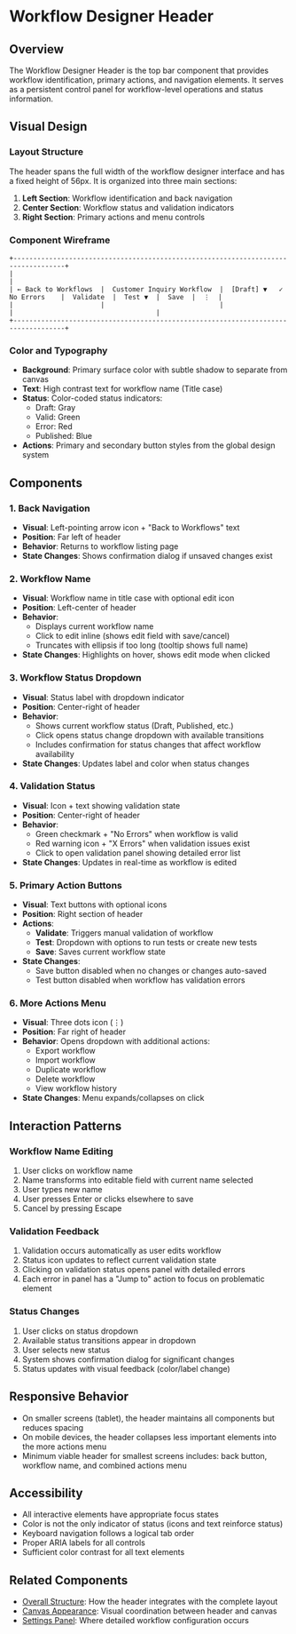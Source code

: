 # Workflow Designer Header

## Overview

The Workflow Designer Header is the top bar component that provides workflow identification, primary actions, and navigation elements. It serves as a persistent control panel for workflow-level operations and status information.

## Visual Design

### Layout Structure

The header spans the full width of the workflow designer interface and has a fixed height of 56px. It is organized into three main sections:


1. **Left Section**: Workflow identification and back navigation
2. **Center Section**: Workflow status and validation indicators
3. **Right Section**: Primary actions and menu controls

### Component Wireframe

```
+-----------------------------------------------------------------------------------+
|                                                                                   |
| ← Back to Workflows  |  Customer Inquiry Workflow  |  [Draft] ▼   ✓ No Errors    |  Validate  |  Test ▼  |  Save  |  ⋮  |
|                      |                             |                              |                                    |
+-----------------------------------------------------------------------------------+
```

### Color and Typography

* **Background**: Primary surface color with subtle shadow to separate from canvas
* **Text**: High contrast text for workflow name (Title case)
* **Status**: Color-coded status indicators:
  * Draft: Gray
  * Valid: Green
  * Error: Red
  * Published: Blue
* **Actions**: Primary and secondary button styles from the global design system

## Components

### 1. Back Navigation

* **Visual**: Left-pointing arrow icon + "Back to Workflows" text
* **Position**: Far left of header
* **Behavior**: Returns to workflow listing page
* **State Changes**: Shows confirmation dialog if unsaved changes exist

### 2. Workflow Name

* **Visual**: Workflow name in title case with optional edit icon
* **Position**: Left-center of header
* **Behavior**:
  * Displays current workflow name
  * Click to edit inline (shows edit field with save/cancel)
  * Truncates with ellipsis if too long (tooltip shows full name)
* **State Changes**: Highlights on hover, shows edit mode when clicked

### 3. Workflow Status Dropdown

* **Visual**: Status label with dropdown indicator
* **Position**: Center-right of header
* **Behavior**:
  * Shows current workflow status (Draft, Published, etc.)
  * Click opens status change dropdown with available transitions
  * Includes confirmation for status changes that affect workflow availability
* **State Changes**: Updates label and color when status changes

### 4. Validation Status

* **Visual**: Icon + text showing validation state
* **Position**: Center-right of header
* **Behavior**:
  * Green checkmark + "No Errors" when workflow is valid
  * Red warning icon + "X Errors" when validation issues exist
  * Click to open validation panel showing detailed error list
* **State Changes**: Updates in real-time as workflow is edited

### 5. Primary Action Buttons

* **Visual**: Text buttons with optional icons
* **Position**: Right section of header
* **Actions**:
  * **Validate**: Triggers manual validation of workflow
  * **Test**: Dropdown with options to run tests or create new tests
  * **Save**: Saves current workflow state
* **State Changes**:
  * Save button disabled when no changes or changes auto-saved
  * Test button disabled when workflow has validation errors

### 6. More Actions Menu

* **Visual**: Three dots icon (⋮)
* **Position**: Far right of header
* **Behavior**: Opens dropdown with additional actions:
  * Export workflow
  * Import workflow
  * Duplicate workflow
  * Delete workflow
  * View workflow history
* **State Changes**: Menu expands/collapses on click

## Interaction Patterns

### Workflow Name Editing


1. User clicks on workflow name
2. Name transforms into editable field with current name selected
3. User types new name
4. User presses Enter or clicks elsewhere to save
5. Cancel by pressing Escape

### Validation Feedback


1. Validation occurs automatically as user edits workflow
2. Status icon updates to reflect current validation state
3. Clicking on validation status opens panel with detailed errors
4. Each error in panel has a "Jump to" action to focus on problematic element

### Status Changes


1. User clicks on status dropdown
2. Available status transitions appear in dropdown
3. User selects new status
4. System shows confirmation dialog for significant changes
5. Status updates with visual feedback (color/label change)

## Responsive Behavior

* On smaller screens (tablet), the header maintains all components but reduces spacing
* On mobile devices, the header collapses less important elements into the more actions menu
* Minimum viable header for smallest screens includes: back button, workflow name, and combined actions menu

## Accessibility

* All interactive elements have appropriate focus states
* Color is not the only indicator of status (icons and text reinforce status)
* Keyboard navigation follows a logical tab order
* Proper ARIA labels for all controls
* Sufficient color contrast for all text elements

## Related Components

* [Overall Structure](./overall-structure.md): How the header integrates with the complete layout
* [Canvas Appearance](../canvas/appearance.md): Visual coordination between header and canvas
* [Settings Panel](../panels/settings-panel.md): Where detailed workflow configuration occurs


